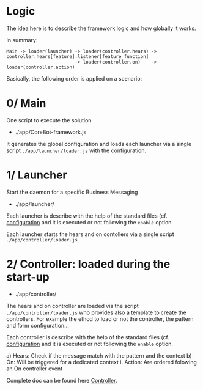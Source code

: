 # Logic
The idea here is to describe the framework logic and how globally it
works.

In summary:
```
Main -> loader(launcher) -> loader(controller.hears) -> controller.hears[feature].listener[feature_function]
                         -> loader(controller.on)    -> loader(controller.action)
```

Basically, the following order is applied on a scenario:
# 0/ Main
One script to execute the solution
- ./app/CoreBot-framework.js

It generates the global configuration and loads each launcher via
a single script `./app/launcher/loader.js` with the configuration.

# 1/ Launcher
Start the daemon for a specific Business Messaging
- ./app/launcher/

Each launcher is describe with the help of the standard files 
(cf. [configuration](doc/configuration.md) and it is executed or not 
following the `enable` option.

Each launcher starts the hears and on contollers via a single
script `./app/controller/loader.js`
   
# 2/ Controller: loaded during the start-up
- ./app/controller/

The hears and on controller are loaded via the script 
`./app/controller/loader.js` who provides also a template to create
the controllers. For example the ethod to load or not the controller,
the pattern and form configuration...

Each controller is describe with the help of the standard files
(cf. [configuration](doc/configuration.md) and it is executed or not
following the `enable` option.

a) Hears: Check if the message match with the pattern and the context
b) On: Will be triggered for a dedicated context
    i. Action: Are ordered folowing an On controller event

Complete doc can be found here [Controller](./doc/controller.md).
      
